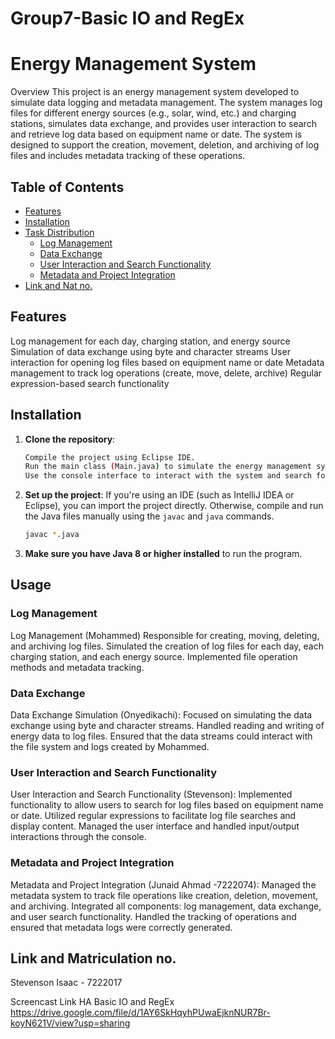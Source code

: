 # Group7-Basic IO and RegEx

# Energy Management System

Overview This project is an energy management system developed to simulate data logging and metadata management. The system manages log files for different energy sources (e.g., solar, wind, etc.) and charging stations, simulates data exchange, and provides user interaction to search and retrieve log data based on equipment name or date. The system is designed to support the creation, movement, deletion, and archiving of log files and includes metadata tracking of these operations.

## Table of Contents
- [Features](#features)
- [Installation](#installation)
- [Task Distribution](#Task-Distribution)
  - [Log Management](#Log-Management)
  - [Data Exchange](#Data-Exchange)
  - [User Interaction and Search Functionality](#Search-Functionality)
  - [Metadata and Project Integration](#Metadata)
- [Link and Nat no.](#link-and-mat-no)

## Features
Log management for each day, charging station, and energy source Simulation of data exchange using byte and character streams User interaction for opening log files based on equipment name or date Metadata management to track log operations (create, move, delete, archive) Regular expression-based search functionality

## Installation
1. **Clone the repository**:
    ```bash
    Compile the project using Eclipse IDE.
    Run the main class (Main.java) to simulate the energy management system.
    Use the console interface to interact with the system and search for logs.
    ```

2. **Set up the project**:
    If you're using an IDE (such as IntelliJ IDEA or Eclipse), you can import the project directly. Otherwise, compile and run the Java files manually using the `javac` and `java` commands.

    ```bash
    javac *.java
    ```

3. **Make sure you have Java 8 or higher installed** to run the program.

## Usage
### Log Management
Log Management (Mohammed) Responsible for creating, moving, deleting, and archiving log files. Simulated the creation of log files for each day, each charging station, and each energy source. Implemented file operation methods and metadata tracking.

### Data Exchange
Data Exchange Simulation (Onyedikachi): Focused on simulating the data exchange using byte and character streams. Handled reading and writing of energy data to log files. Ensured that the data streams could interact with the file system and logs created by Mohammed.

### User Interaction and Search Functionality
User Interaction and Search Functionality (Stevenson): Implemented functionality to allow users to search for log files based on equipment name or date. Utilized regular expressions to facilitate log file searches and display content. Managed the user interface and handled input/output interactions through the console.

### Metadata and Project Integration
Metadata and Project Integration (Junaid Ahmad -7222074): Managed the metadata system to track file operations like creation, deletion, movement, and archiving. Integrated all components: log management, data exchange, and user search functionality. Handled the tracking of operations and ensured that metadata logs were correctly generated.


## Link and Matriculation no.
Stevenson Isaac - 7222017 

Screencast Link HA Basic IO and RegEx
 https://drive.google.com/file/d/1AY6SkHqyhPUwaEjknNUR7Br-koyN621V/view?usp=sharing
